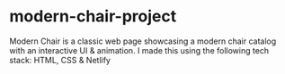 # modern-chair-project
Modern Chair is a classic web page showcasing a modern chair catalog with an interactive UI & animation. I made this using the following tech stack: HTML, CSS & Netlify
